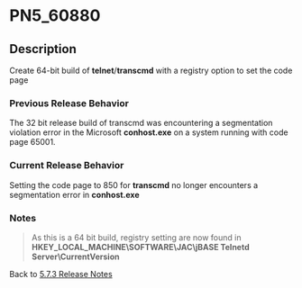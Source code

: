 # PN5_60880

<PageHeader />

## Description

Create 64-bit build of **telnet**/**transcmd** with a registry option to set the code page

### Previous Release Behavior

The 32 bit release build of transcmd was encountering a segmentation violation error in the Microsoft **conhost.exe** on a system running with code page 65001.

### Current Release Behavior

Setting the code page to 850 for **transcmd** no longer encounters a segmentation error in **conhost.exe**

### Notes

>As this is a 64 bit build, registry setting are now found in **HKEY\_LOCAL\_MACHINE\SOFTWARE\JAC\jBASE Telnetd Server\CurrentVersion**

Back to [5.7.3 Release Notes](./../README.md)

  
<PageFooter />
